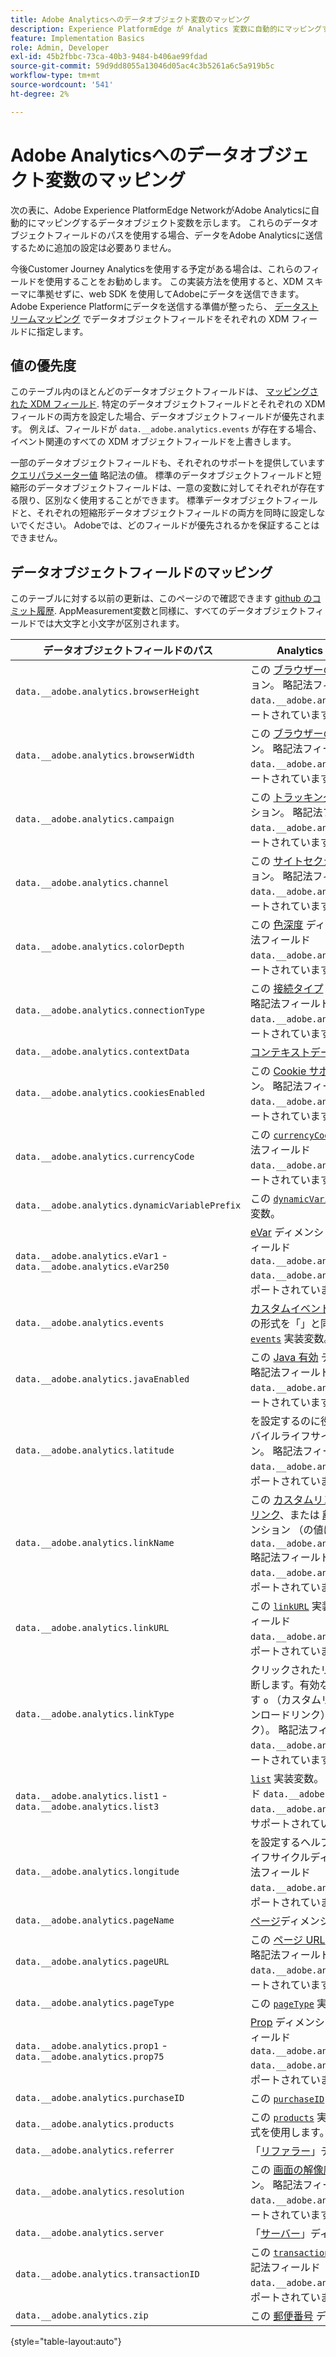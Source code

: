 ```yaml
---
title: Adobe Analyticsへのデータオブジェクト変数のマッピング
description: Experience PlatformEdge が Analytics 変数に自動的にマッピングするデータオブジェクトフィールドを表示します。
feature: Implementation Basics
role: Admin, Developer
exl-id: 45b2fbbc-73ca-40b3-9484-b406ae99fdad
source-git-commit: 59d9dd8055a13046d05ac4c3b5261a6c5a919b5c
workflow-type: tm+mt
source-wordcount: '541'
ht-degree: 2%

---
```


# Adobe Analyticsへのデータオブジェクト変数のマッピング

次の表に、Adobe Experience PlatformEdge NetworkがAdobe Analyticsに自動的にマッピングするデータオブジェクト変数を示します。 これらのデータオブジェクトフィールドのパスを使用する場合、データをAdobe Analyticsに送信するために追加の設定は必要ありません。

今後Customer Journey Analyticsを使用する予定がある場合は、これらのフィールドを使用することをお勧めします。 この実装方法を使用すると、XDM スキーマに準拠せずに、web SDK を使用してAdobeにデータを送信できます。 Adobe Experience Platformにデータを送信する準備が整ったら、 [データストリームマッピング](https://experienceleague.adobe.com/en/docs/experience-platform/datastreams/data-prep#mapping) でデータオブジェクトフィールドをそれぞれの XDM フィールドに指定します。

## 値の優先度

このテーブル内のほとんどのデータオブジェクトフィールドは、 [マッピングされた XDM フィールド](xdm-var-mapping.md). 特定のデータオブジェクトフィールドとそれぞれの XDM フィールドの両方を設定した場合、データオブジェクトフィールドが優先されます。 例えば、フィールドが `data.__adobe.analytics.events` が存在する場合、イベント関連のすべての XDM オブジェクトフィールドを上書きします。

一部のデータオブジェクトフィールドも、それぞれのサポートを提供しています [クエリパラメーター値](../validate/query-parameters.md) 略記法の値。 標準のデータオブジェクトフィールドと短縮形のデータオブジェクトフィールドは、一意の変数に対してそれぞれが存在する限り、区別なく使用することができます。 標準データオブジェクトフィールドと、それぞれの短縮形データオブジェクトフィールドの両方を同時に設定しないでください。 Adobeでは、どのフィールドが優先されるかを保証することはできません。

## データオブジェクトフィールドのマッピング

このテーブルに対する以前の更新は、このページので確認できます [github のコミット履歴](https://github.com/AdobeDocs/analytics.en/commits/main/help/implement/aep-edge/data-var-mapping.md). AppMeasurement変数と同様に、すべてのデータオブジェクトフィールドでは大文字と小文字が区別されます。

| データオブジェクトフィールドのパス | Analytics の変数と説明 |
| --- | --- |
| `data.__adobe.analytics.browserHeight` | この [ブラウザーの高さ](../../components/dimensions/browser-height.md) ディメンション。 略記法フィールド `data.__adobe.analytics.bh` もサポートされています。 |
| `data.__adobe.analytics.browserWidth` | この [ブラウザーの幅](../../components/dimensions/browser-width.md) ディメンション。 略記法フィールド `data.__adobe.analytics.bw` もサポートされています。 |
| `data.__adobe.analytics.campaign` | この [トラッキングコード](../../components/dimensions/tracking-code.md) ディメンション。 略記法フィールド `data.__adobe.analytics.v0` もサポートされています。 |
| `data.__adobe.analytics.channel` | この [サイトセクション](../../components/dimensions/site-section.md) ディメンション。 略記法フィールド `data.__adobe.analytics.ch` もサポートされています。 |
| `data.__adobe.analytics.colorDepth` | この [色深度](../../components/dimensions/color-depth.md) ディメンション。 略記法フィールド `data.__adobe.analytics.c` もサポートされています。 |
| `data.__adobe.analytics.connectionType` | この [接続タイプ](../../components/dimensions/connection-type.md) ディメンション。 略記法フィールド `data.__adobe.analytics.ct` もサポートされています。 |
| `data.__adobe.analytics.contextData` | [コンテキストデータ変数](/help/implement/vars/page-vars/contextdata.md). |
| `data.__adobe.analytics.cookiesEnabled` | この [Cookie サポート](../../components/dimensions/cookie-support.md) ディメンション。 略記法フィールド `data.__adobe.analytics.k` もサポートされています。 |
| `data.__adobe.analytics.currencyCode` | この [`currencyCode`](../vars/config-vars/currencycode.md) 実装変数。 略記法フィールド `data.__adobe.analytics.cc` もサポートされています。 |
| `data.__adobe.analytics.dynamicVariablePrefix` | この [`dynamicVariablePrefix`](../vars/config-vars/dynamicvariableprefix.md) 実装変数。 |
| `data.__adobe.analytics.eVar1` - `data.__adobe.analytics.eVar250` | [eVar](../../components/dimensions/evar.md) ディメンション。 短縮形のフィールド `data.__adobe.analytics.v1` - `data.__adobe.analytics.v250` もサポートされています。 |
| `data.__adobe.analytics.events` | [カスタムイベント](../../components/metrics/custom-events.md). このフィールドの形式を「」と同様にします [`events`](../vars/page-vars/events/events-overview.md) 実装変数。 |
| `data.__adobe.analytics.javaEnabled` | この [Java 有効](../../components/dimensions/java-enabled.md) ディメンション。 略記法フィールド `data.__adobe.analytics.v` もサポートされています。 |
| `data.__adobe.analytics.latitude` | を設定するのに役立ちます [場所](../../components/dimensions/lifecycle-dimensions.md) モバイルライフサイクルディメンション。 略記法フィールド `data.__adobe.analytics.lat` もサポートされています。 |
| `data.__adobe.analytics.linkName` | この [カスタムリンク](../../components/dimensions/custom-link.md), [ダウンロードリンク](../../components/dimensions/download-link.md)、または [離脱リンク](../../components/dimensions/exit-link.md) ディメンション （の値によって異なる） `data.__adobe.analytics.linkType`. 略記法フィールド `data.__adobe.analytics.pev2` もサポートされています。 |
| `data.__adobe.analytics.linkURL` | この [`linkURL`](../vars/config-vars/linkurl.md) 実装変数。 略記法フィールド `data.__adobe.analytics.pev1` もサポートされています。 |
| `data.__adobe.analytics.linkType` | クリックされたリンクのタイプを判断します。有効な値は次のとおりです `o` （カスタムリンク）、 `d` （ダウンロードリンク）、 `e` （離脱リンク）。 略記法フィールド `data.__adobe.analytics.pe` もサポートされています。 |
| `data.__adobe.analytics.list1` - `data.__adobe.analytics.list3` | [`list`](/help/implement/vars/page-vars/list.md) 実装変数。 短縮形のフィールド `data.__adobe.analytics.l1` - `data.__adobe.analytics.list3` もサポートされています。 |
| `data.__adobe.analytics.longitude` | を設定するヘルプ [場所](../../components/dimensions/lifecycle-dimensions.md) モバイルライフサイクルディメンション。 略記法フィールド `data.__adobe.analytics.lon` もサポートされています。 |
| `data.__adobe.analytics.pageName` | [ページ](/help/components/dimensions/page.md)ディメンション。 |
| `data.__adobe.analytics.pageURL` | この [ページ URL](/help/components/dimensions/page-url.md) ディメンション。 略記法フィールド `data.__adobe.analytics.g` もサポートされています。 |
| `data.__adobe.analytics.pageType` | この [`pageType`](../vars/page-vars/pagetype.md) 実装変数。 |
| `data.__adobe.analytics.prop1` - `data.__adobe.analytics.prop75` | [Prop](../../components/dimensions/prop.md) ディメンション。 短縮形のフィールド `data.__adobe.analytics.c1` - `data.__adobe.analytics.c75` もサポートされています。 |
| `data.__adobe.analytics.purchaseID` | この [`purchaseID`](../vars/page-vars/purchaseid.md) 実装変数。 |
| `data.__adobe.analytics.products` | この [`products`](../vars/page-vars/products.md) 実装変数。同様の形式を使用します。 |
| `data.__adobe.analytics.referrer` | 「[リファラー](/help/components/dimensions/referrer.md)」ディメンション。 |
| `data.__adobe.analytics.resolution` | この [画面の解像度](../../components/dimensions/monitor-resolution.md) ディメンション。 略記法フィールド `data.__adobe.analytics.s` もサポートされています。 |
| `data.__adobe.analytics.server` | 「[サーバー](/help/components/dimensions/server.md)」ディメンション。 |
| `data.__adobe.analytics.transactionID` | この [`transactionID`](../vars/page-vars/transactionid.md) 実装変数。 略記法フィールド `data.__adobe.analytics.xact` もサポートされています。 |
| `data.__adobe.analytics.zip` | この [郵便番号](../../components/dimensions/zip-code.md) ディメンション。 |

{style="table-layout:auto"}

